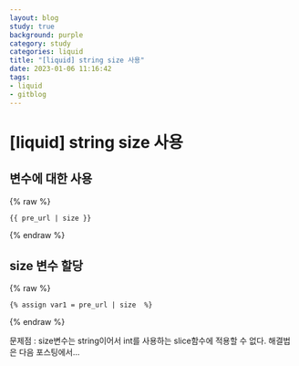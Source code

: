 ```yaml
---
layout: blog
study: true
background: purple
category: study
categories: liquid
title: "[liquid] string size 사용"
date: 2023-01-06 11:16:42
tags:
- liquid
- gitblog
---
```

# [liquid] string size 사용
 

## 변수에 대한 사용
{% raw %}
```
{{ pre_url | size }}
```
{% endraw %}

## size 변수 할당
{% raw %}
```
{% assign var1 = pre_url | size  %}
```
{% endraw %}

문제점 : size변수는 string이어서 int를 사용하는 slice함수에 적용할 수 없다. 해결법은 다음 포스팅에서...

